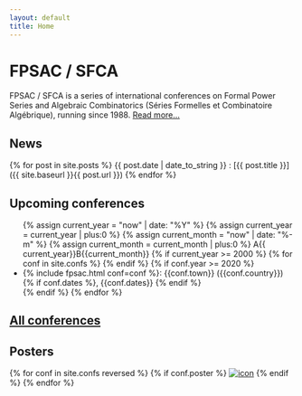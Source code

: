 ```yaml
---
layout: default
title: Home
---
```


# FPSAC / SFCA

FPSAC / SFCA is a series of international conferences on Formal Power
Series and Algebraic Combinatorics (Séries Formelles et Combinatoire
Algébrique), running since 1988. [Read more...](about)

## News

{% for post in site.posts %}
{{ post.date | date_to_string }}
: [{{ post.title }}]({{ site.baseurl }}{{ post.url }})
{% endfor %}

## Upcoming conferences

<ul>
  {% assign current_year  = "now" | date: "%Y" %}
  {% assign current_year  = current_year  | plus:0 %}
  {% assign current_month = "now" | date: "%-m" %}
  {% assign current_month = current_month | plus:0 %}
  A{{ current_year}}B{{current_month}}
  {% if current_year >= 2000 %}
    {% for conf in site.confs %}
  {% endif %}
    {% if conf.year >= 2020 %}
      <li>{% include fpsac.html conf=conf %}:
        {{conf.town}} ({{conf.country}}){% if conf.dates %}, {{conf.dates}} {% endif %}
      </li>
    {% endif %}
  {% endfor %}
</ul>

## [All conferences](confs)

## Posters

<div>
{% for conf in site.confs reversed %}
  {% if conf.poster %}
    <a href="{{ conf.url }}"><img class="posterarray" src="{{site.baseurl}}/public/thumbnails/{{conf.poster}}" alt="icon"></a>
  {% endif %}
{% endfor %}
</div>
